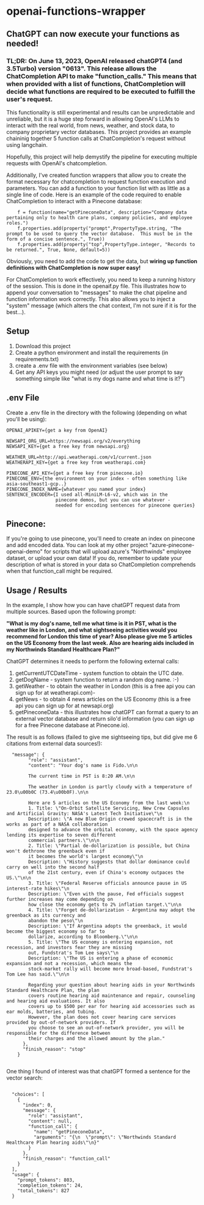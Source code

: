 # openai-functions-wrapper

## ChatGPT can now execute your functions as needed!

### TL;DR: On June 13, 2023, OpenAI released chatGPT4 (and 3.5Turbo) version "0613".  This release allows the ChatCompletion API to make "function_calls." This means that when provided with a list of functions, ChatCompletion will decide what functions are required to be executed to fulfill the user's request.  


This functionality is still experimental and results can be unpredictable and unreliable, but it is a huge step forward in allowing OpenAI's LLMs to interact with the real world, from news, weather, and stock data, to company proprietary vector databases.  This project provides an example chaininig together 5 function calls at ChatCompletion's request without using langchain.

Hopefully, this project will help demystify the pipeline for executing multiple requests with OpenAI's chatcompletion.

Additionally, I've created function wrappers that allow you to create the format necessary for chatcompletion to request function execution and parameters. You can add a function to your function list with as little as a single line of code.  Here is an example of the code required to enable ChatCompletion to interact with a Pinecone database:

```
    f = function(name="getPineconeData", description="Company data pertaining only to health care plans, company policies, and employee roles.")
    f.properties.add(property("prompt",PropertyType.string, "The prompt to be used to query the vector database.  This must be in the form of a concise sentence.", True))
    f.properties.add(property("top",PropertyType.integer, "Records to be returned.", True, None, default=5))
```
Obviously, you need to add the code to get the data, but **wiring up function definitions with ChatCompletion is now super easy!**

For ChatCompletion to work effectively, you need to keep a running history of the session.  This is done in the openaif.py file.  This illustrates how to append your conversation to "messages" to make the chat pipeline and function information work correctly.  This also allows you to inject a "system" message (which alters the chat context, I'm not sure if it is for the best...).

## Setup 
1) Download this project
2) Create a python environment and install the requirements (in requirements.txt)
3) create a .env file with the environment variables (see below)
4) Get any API keys you might need (or adjust the user prompt to say something simple like "what is my dogs name and what time is it?")

## .env File
Create a .env file in the directory with the following (depending on what you'll be using):
```
OPENAI_APIKEY={get a key from OpenAI}

NEWSAPI_ORG_URL=https://newsapi.org/v2/everything
NEWSAPI_KEY={get a free key from newsapi.org}

WEATHER_URL=http://api.weatherapi.com/v1/current.json
WEATHERAPI_KEY={get a free key from weatherapi.com}

PINECONE_API_KEY={get a free key from pinecone.io}
PINECONE_ENV={the environment on your index - often something like asia-southeast1-gcp..}
PINECONE_INDEX_NAME={whatever you named your index}
SENTENCE_ENCODER={I used all-MiniLM-L6-v2, which was in the 
                  pinecone demos, but you can use whatever - 
                  needed for encoding sentences for pinecone queries}
```

## Pinecone:
If you're going to use pinecone, you'll need to create an index on pinecone and add encoded data.  You can look at my other project "azure-pinecone-openai-demo" for scripts that will upload azure's "Northwinds" employee dataset, or upload your own data!  If you do, remember to update your description of what is stored in your data so ChatCompletion comprehends when that function_call might be required.


## Usage / Results

In the example, I show how you can have chatGPT request data from multiple sources.  Based upon the following prompt:

**"What is my dog's name, tell me what time is it in PST, what is the weather like in London, and what sightseeing activities would you recommend for London this time of year?  Also please give me 5 articles on the US Economy from the last week.  Also are hearing aids included in my Northwinds Standard Healthcare Plan?"**

ChatGPT determines it needs to perform the following external calls:

1) getCurrentUTCDateTime - system function to obtain the UTC date.
2) getDogName - system function to return a random dog name. :-)
3) getWeather - to obtain the weather in London (this is a free api you can sign up for at weatherapi.com)-
4) getNews - to obtain 4 news articles on the US Economy (this is a free api you can sign up for at newsapi.org)
5) getPineconeData - this illustrates how chatGPT can format a query to an external vector database and return silo'd information (you can sign up for a free Pinecone database at Pinecone.io).

The result is as follows (failed to give me sightseeing tips, but did give me 6 citations from external data sources!):

```
  "message": {
        "role": "assistant",
        "content": "Your dog's name is Fido.\n\n
        
        The current time in PST is 8:20 AM.\n\n
        
        The weather in London is partly cloudy with a temperature of 23.0\u00b0C (73.4\u00b0F).\n\n
        
        Here are 5 articles on the US Economy from the last week:\n
        1. Title: \"On-Orbit Satellite Servicing, New Crew Capsules and Artificial Gravity: NASA's Latest Tech Initiative\"\n   
        Description: \"A new Blue Origin crewed spacecraft is in the works as part of a NASA collaboration 
        designed to advance the orbital economy, with the space agency lending its expertise to seven different 
        commercial partners.\"\n\n
        2. Title: \"Partial de-dollarization is possible, but China won't dethrone the greenback even if 
        it becomes the world's largest economy\"\n 
        Description: \"History suggests that dollar dominance could carry on well into the second half 
        of the 21st century, even if China's economy outpaces the US.\"\n\n
        3. Title: \"Federal Reserve officials announce pause in US interest-rate hikes\"\n   
        Description: \"Even with the pause, Fed officials suggest further increases may come depending on 
        how close the economy gets to 2% inflation target.\"\n\n
        4. Title: \"Forget de-dollarization - Argentina may adopt the greenback as its currency and 
        abandon the peso\"\n   
        Description: \"If Argentina adopts the greenback, it would become the biggest economy so far to 
        dollarize, according to Bloomberg.\"\n\n
        5. Title: \"The US economy is entering expansion, not recession, and investors fear they are missing 
        out, Fundstrat's Tom Lee says\"\n  
        Description: \"The US is entering a phase of economic expansion and not a recession, which means the 
        stock-market rally will become more broad-based, Fundstrat's Tom Lee has said.\"\n\n
        
        Regarding your question about hearing aids in your Northwinds Standard Healthcare Plan, the plan 
        covers routine hearing aid maintenance and repair, counseling and hearing aid evaluations. It also 
        covers up to $500 per ear for hearing aid accessories such as ear molds, batteries, and tubing. 
        However, the plan does not cover hearing care services provided by out-of-network providers. If 
        you choose to see an out-of-network provider, you will be responsible for the difference between 
        their charges and the allowed amount by the plan."
      },
      "finish_reason": "stop"
    }
    
```

One thing I found of interest was that chatGPT formed a sentence for the vector search:

```

  "choices": [
    {
      "index": 0,
      "message": {
        "role": "assistant",
        "content": null,
        "function_call": {
          "name": "getPineconeData",
          "arguments": "{\n  \"prompt\": \"Northwinds Standard Healthcare Plan hearing aids\"\n}"
        }
      },
      "finish_reason": "function_call"
    }
  ],
  "usage": {
    "prompt_tokens": 803,
    "completion_tokens": 24,
    "total_tokens": 827
  }
```

